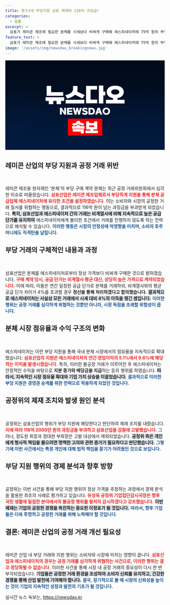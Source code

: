 ```yaml
---
title: 총수2세 부당지원 삼표 제재와 116억 과징금!
categories:
  - 법률
excerpt: >
  삼표가 레미콘 제조에 필요한 분체를 시세보다 비싸게 구매해 에스피네이처에 75억 원의 부당이익을 안긴 사실이 드러났다. 공정위는 116억 원의 과징금과 함께 삼표산업을 고발하며, 경영권 승계 의혹을 불식시키기 위해 철저한 감시를 예고했다.
feature_text: >
  삼표가 레미콘 제조에 필요한 분체를 시세보다 비싸게 구매해 에스피네이처에 75억 원의 부당이익을 안긴 사실이 드러났다. 공정위는 116억 원의 과징금과 함께 삼표산업을 고발하며, 경영권 승계 의혹을 불식시키기 위해 철저한 감시를 예고했다.
image: '/assets/img/newsdao_breakingnews.jpg'
---
```


<p><img src="/assets/img/newsdao_breakingnews.jpg" alt="ontimetimes 속보" /></p>

<h2 data-ke-size="size26">레미콘 산업의 부당 지원과 공정 거래 위반</h2>

<p data-ke-size="size16">&nbsp;</p>

<p>레미콘 제조용 원자재인 '분체'의 부당 구매 계약 문제는 최근 공정 거래위원회에서 심각한 이슈로 떠올랐습니다. <b><span style="color: #ee2323;">삼표산업은 레미콘 제조업체로서 부당하게 지원을 통해 분체 공급업체 에스피네이처에 유리한 조건을 설정하였습니다.</span></b> 이는 소비자와 시장의 공정한 거래 질서를 위협하는 행동으로, 결과적으로 116억 원이 넘는 과징금을 부과받게 되었습니다. <b><span style="background-color: #21538527;">특히, 삼표산업과 에스피네이처 간의 거래는 비계열사에 비해 지속적으로 높은 공급 단가를 유지하여</span></b> 에스피네이처에게 불리한 조건에서 거래를 진행하지 않도록 하는 전략으로 해석될 수 있습니다. <b><span style="color: #1a5490;">이러한 행동은 시장의 안정성에 악영향을 미치며, 소비자 호주머니에도 직격탄을 날립니다.</span></b></p>

<h2 data-ke-size="size26">부당 거래의 구체적인 내용과 과정</h2>

<p data-ke-size="size16">&nbsp;</p>

<p>삼표산업은 분체를 에스피네이처로부터 정상 가격보다 비싸게 구매한 것으로 밝혀졌습니다. <b><span style="color: #ee2323;">구매 계약 당시, 공급 단가는 비계열사 평균 대신, 상당히 높은 가격으로 계약되었습니다.</span></b> 이에 따라, 이들은 연간 일정한 공급 단가로 분체를 거래하되, 비계열사와의 평균 공급 단가 차이가 4%를 초과할 경우 <strong>정산을 통해 처리하겠다고 합의했습니다.</strong> <b><span style="background-color: #21538527;">결과적으로 에스피네이처는 사실상 모든 거래에서 시세 대비 4%의 이득을 챙긴 셈입니다.</span></b> <b><span style="color: #1a5490;">이러한 행위는 공정 거래를 심각하게 위협하는 것뿐만 아니라, 시장 독점을 초래할 위험성이 큽니다.</span></b></p>

<h2 data-ke-size="size26">분체 시장 점유율과 수익 구조의 변화</h2>

<p data-ke-size="size16">&nbsp;</p>

<p>에스피네이처는 이런 부당 지원을 통해 국내 분체 시장에서의 점유율을 지속적으로 확대했습니다. <b><span style="color: #ee2323;">삼표산업의 지원은 에스피네이처의 연간 영업이익의 5.1%에서 9.6%에 해당하는 이익을 발생시켰습니다.</span></b> 특히, 이러한 불공정 거래가 이루어진 후 에스피네이처는 안정적인 수익을 바탕으로 <strong>지분 증가와 배당금을 지급</strong>하는 등의 행위를 하였습니다. <b><span style="background-color: #21538527;">따라서, 지속적인 시장 점유율 확대와 기업 가치 상승을 이끌었습니다.</span></b> <b><span style="color: #1a5490;">결과적으로 이러한 부당 지원은 경영권 승계를 위한 전략으로 작용하게 되었던 것입니다.</span></b></p>

<h2 data-ke-size="size26">공정위의 제재 조치와 발생 원인 분석</h2>

<p data-ke-size="size16">&nbsp;</p>

<p>공정위는 삼표산업의 행위가 부당 지원에 해당한다고 판단하여 제재 조치를 내렸습니다. <b><span style="color: #ee2323;">이에 따라 116억 2000만 원의 과징금을 부과하고 삼표산업을 검찰에 고발했습니다.</span></b> 그러나, 정도원 회장과 정대현 부회장은 고발 대상에서 제외되었습니다. <b><span style="background-color: #21538527;">공정위 측은 개인에게 형사적 책임을 물으려면 명백한 고의와 관련 증거가 필요하다고 판단했습니다.</span></b> <b><span style="color: #1a5490;">그렇기에 이번 사건에서는 특정 개인에 대해 법적 책임을 묻기가 어려웠던 것으로 보입니다.</span></b></p>

<h2 data-ke-size="size26">부당 지원 행위의 경제 분석과 향후 방향</h2>

<p data-ke-size="size16">&nbsp;</p>

<p>공정위는 이번 사건을 통해 부당 지원 행위의 정상 가격을 추정하는 과정에서 경제 분석을 활용한 최초의 사례로 평가하고 있습니다. <b><span style="color: #ee2323;">유성욱 공정위 기업집단감시국장은 향후 국민 생활에 밀접한 분야에서의 불공정 행위를 철저히 감시하겠다고 강조했습니다.</span></b> <b><span style="background-color: #21538527;">이번 제재는 기업의 공정한 경쟁을 촉진하는 중요한 이정표가 될 것입니다.</span></b> <b><span style="color: #1a5490;">따라서, 향후 기업들은 더욱 투명하고 공정한 거래를 위해 노력해야 할 것입니다.</span></b></p>

<h2 data-ke-size="size26">결론: 레미콘 산업의 공정 거래 개선 필요성</h2>

<p data-ke-size="size16">&nbsp;</p>

<p>레미콘 산업 내 부당 거래와 지원 행위는 소비자와 시장에 미치는 영향이 큽니다. <b><span style="color: #ee2323;">삼표산업과 에스피네이처의 경우는 공정 거래를 심각하게 위협하는 사건으로, 이러한 행위는 결코 정당화될 수 없습니다.</span></b> 이러한 사건을 통해 시장 내 공정 거래의 중요성이 다시 한 번 부각되었습니다. <b><span style="background-color: #21538527;">기업들은 공정한 거래 환경을 조성하여 소비자 신뢰를 유지하고, 건강한 경쟁을 통해 산업 발전에 기여해야 합니다.</span></b> <b><span style="color: #1a5490;">결국, 장기적으로 볼 때 시장의 신뢰성을 높이는 것이 기업의 지속적인 성장과 발전의 기초가 될 것입니다.</span></b> </p>
실시간 뉴스 속보는, <a href="https://newsdao.kr" rel="dofollow">https://newsdao.kr</a>


